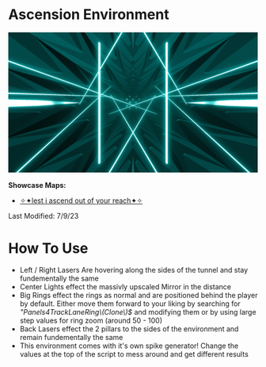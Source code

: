 # Ascension Environment
![Ascension Environment](Ascension.png)

**Showcase Maps:**
- [✧✦lest i ascend out of your reach✦✧](https://beatsaver.com/maps/33d46)

Last Modified: 7/9/23

# How To Use

- Left / Right Lasers Are hovering along the sides of the tunnel and stay fundementally the same
- Center Lights effect the massivly upscaled Mirror in the distance
- Big Rings effect the rings as normal and are positioned behind the player by default. Either move them forward to your liking by searching for *"Panels4TrackLaneRing\\(Clone\\)$* and modifying them or by using large step values for ring zoom (around 50 - 100)
- Back Lasers effect the 2 pillars to the sides of the environment and remain fundementally the same
- This environment comes with it's own spike generator! Change the values at the top of the script to mess around and get different results